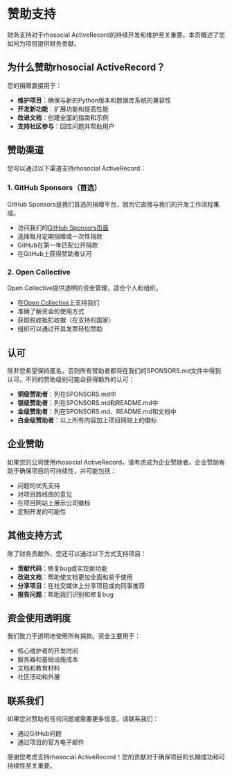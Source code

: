 # 赞助支持

财务支持对于rhosocial ActiveRecord的持续开发和维护至关重要。本页概述了您如何为项目提供财务贡献。

## 为什么赞助rhosocial ActiveRecord？

您的捐赠直接用于：

- **维护项目**：确保与新的Python版本和数据库系统的兼容性
- **开发新功能**：扩展功能和提高性能
- **改进文档**：创建全面的指南和示例
- **支持社区参与**：回应问题并帮助用户

## 赞助渠道

您可以通过以下渠道支持rhosocial ActiveRecord：

### 1. GitHub Sponsors（首选）

GitHub Sponsors是我们首选的捐赠平台，因为它直接与我们的开发工作流程集成。

- 访问我们的[GitHub Sponsors页面](https://github.com/sponsors/rhosocial)
- 选择每月定期捐赠或一次性捐款
- GitHub在第一年匹配公开捐款
- 在GitHub上获得赞助者认可

### 2. Open Collective

Open Collective提供透明的资金管理，适合个人和组织。

- 在[Open Collective](https://opencollective.com/rhosocial-activerecord)上支持我们
- 准确了解资金的使用方式
- 获取税收抵扣收据（在支持的国家）
- 组织可以通过开具发票轻松赞助

## 认可

除非您希望保持匿名，否则所有赞助者都将在我们的SPONSORS.md文件中得到认可。不同的赞助级别可能会获得额外的认可：

- **铜级赞助者**：列在SPONSORS.md中
- **银级赞助者**：列在SPONSORS.md和README.md中
- **金级赞助者**：列在SPONSORS.md、README.md和文档中
- **白金级赞助者**：以上所有内容加上项目网站上的徽标

## 企业赞助

如果您的公司使用rhosocial ActiveRecord，请考虑成为企业赞助者。企业赞助有助于确保项目的可持续性，并可能包括：

- 问题的优先支持
- 对项目路线图的意见
- 在项目网站上展示公司徽标
- 定制开发的可能性

## 其他支持方式

除了财务贡献外，您还可以通过以下方式支持项目：

- **贡献代码**：修复bug或实现新功能
- **改进文档**：帮助使文档更加全面和易于使用
- **分享项目**：在社交媒体上分享项目或向同事推荐
- **报告问题**：帮助我们识别和修复bug

## 资金使用透明度

我们致力于透明地使用所有捐款。资金主要用于：

- 核心维护者的开发时间
- 服务器和基础设施成本
- 文档和教育材料
- 社区活动和外展

## 联系我们

如果您对赞助有任何问题或需要更多信息，请联系我们：

- 通过GitHub问题
- 通过项目的官方电子邮件

感谢您考虑支持rhosocial ActiveRecord！您的贡献对于确保项目的长期成功和可持续性至关重要。